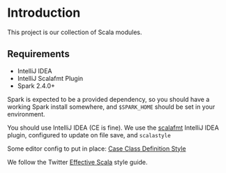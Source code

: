 # Introduction
This project is our collection of Scala modules.

## Requirements
* IntelliJ IDEA
* IntelliJ Scalafmt Plugin 
* Spark 2.4.0+

Spark is expected to be a provided dependency, so you should have a working Spark install somewhere, and `$SPARK_HOME` should be set in your environment.

You should use IntelliJ IDEA (CE is fine). We use the [scalafmt](https://scalameta.org/scalafmt/) IntelliJ IDEA plugin, configured to update on file save, and `scalastyle` 

Some editor config to put in place: [Case Class Definition Style](https://stackoverflow.com/a/26880974)

We follow the Twitter [Effective Scala](http://twitter.github.io/effectivescala/) style guide.

 